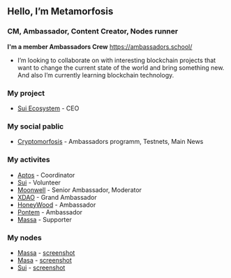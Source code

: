 ## Hello, I’m Metamorfosis
### CM, Ambassador, Content Creator, Nodes runner
**I'm a member Ambassadors Crew** https://ambassadors.school/
+ I’m looking to collaborate on with interesting blockchain projects that want to change the current state of the world and bring something new. And also I’m currently learning blockchain technology.


### My project
+ [Sui Ecosystem](https://twitter.com/SuiEcosystems) - CEO

### My social pablic
+ [Cryptomorfosis](https://t.me/Cryptomorfosis_Channel) - Ambassadors programm, Testnets, Main News

### My activites
+ [Aptos](https://aptoslabs.com/) - Coordinator
+ [Sui](https://sui.io/) - Volunteer
+ [Moonwell](https://moonwell.fi/) - Senior Ambassador, Moderator
+ [XDAO](https://www.xdao.app/) - Grand Ambassador
+ [HoneyWood](https://honeywood.io/) - Ambassador
+ [Pontem](https://pontem.network/) - Ambassador
+ [Massa](https://massa.net/) - Supporter

### My nodes
+ [Massa](https://massa.net/) - [screenshot](https://user-images.githubusercontent.com/110761667/184528024-9cd4a412-22bf-4a01-a5f2-f735604aad73.jpg)
+ [Masa](https://www.masa.finance/) - [screenshot](https://user-images.githubusercontent.com/110761667/184528127-52a2e029-c456-4ca3-a6a4-0118e343d23a.jpg)
+ [Sui](https://sui.io/) - [screenshot](https://user-images.githubusercontent.com/110761667/184547802-b91c4771-3040-48e0-a6ae-0c11b56145bd.jpg)



